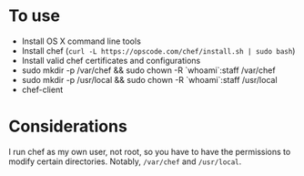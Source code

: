 To use
======
- Install OS X command line tools
- Install chef (`curl -L https://opscode.com/chef/install.sh | sudo bash`)
- Install valid chef certificates and configurations
- sudo mkdir -p /var/chef && sudo chown -R \`whoami\`:staff /var/chef
- sudo mkdir -p /usr/local && sudo chown -R \`whoami\`:staff /usr/local
- chef-client

Considerations
==============
I run chef as my own user, not root, so you have to have the permissions to modify certain directories. Notably, `/var/chef` and `/usr/local`.
